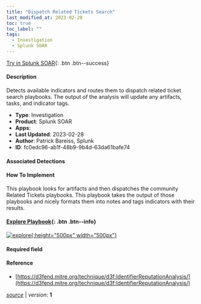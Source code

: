 ```yaml
---
title: "Dispatch Related Tickets Search"
last_modified_at: 2023-02-28
toc: true
toc_label: ""
tags:
  - Investigation
  - Splunk SOAR
---
```


[Try in Splunk SOAR](https://www.splunk.com/en_us/software/splunk-security-orchestration-and-automation.html){: .btn .btn--success}

#### Description

Detects available indicators and routes them to dispatch related ticket search playbooks. The output of the analysis will update any artifacts, tasks, and indicator tags.

- **Type**: Investigation
- **Product**: Splunk SOAR
- **Apps**: 
- **Last Updated**: 2023-02-28
- **Author**: Patrick Bareiss, Splunk
- **ID**: fc0edc96-ab1f-48b9-9b4d-63da61bafe74

#### Associated Detections


#### How To Implement
This playbook looks for artifacts and then dispatches the community Related Tickets playbooks. This playbook takes the output of those playbooks and nicely formats them into notes and tags indicators with their results.


#### [Explore Playbook](https://splunk.github.io/soar-playbook-viewer/?playbook=https://raw.githubusercontent.com/phantomcyber/playbooks/latest/Dispatch_Related_Tickets_Search.json){: .btn .btn--info}

[![explore](https://raw.githubusercontent.com/splunk/security_content/develop/playbooks/Dispatch_Related_Tickets_Search.png){:height="500px" width="500px"}](https://splunk.github.io/soar-playbook-viewer/?playbook=https://raw.githubusercontent.com/phantomcyber/playbooks/latest/Dispatch_Related_Tickets_Search.json)

#### Required field


#### Reference

* [https://d3fend.mitre.org/technique/d3f:IdentifierReputationAnalysis/](https://d3fend.mitre.org/technique/d3f:IdentifierReputationAnalysis/)




[*source*](https://github.com/splunk/security_content/tree/develop/playbooks/Dispatch_Related_Tickets_Search.yml) \| *version*: **1**